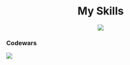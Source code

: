<h1 align="center">My Skills</h1>
<p align="center"> 
    <img src="https://go-skill-icons.vercel.app/api/icons?i=kotlin,jetpackcompose,java,git,mysql,html,css,linux" />
</p>

<h3>Codewars</h3>
<a href="https://www.codewars.com/users/Timasostima">
    <img src="https://www.codewars.com/users/Timasostima/badges/small">
</a>
<!--- figma,eclipse,idea -->

<!--- 
![Static Badge](https://img.shields.io/badge/in_developement-yellow?style=flat)
-->



<!---
Statistics 
<img src="https://github-readme-stats.vercel.app/api/top-langs/?username=Timasostima&theme=dracula&show_icons=true&hide_border=false&layout=compact" alt="Timasostima's GitHub Stats" /> 
-->
